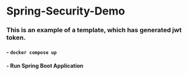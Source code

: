 # Spring-Security-Demo

### This is an example of a template, which has generated jwt token. 

#### - ```docker compose up```
#### - Run Spring Boot Application



